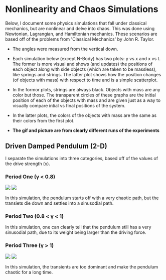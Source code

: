 # Nonlinearity and Chaos Simulations

Below, I document some physics simulations that fall under classical mechanics, but are nonlinear and delve into chaos. This was done using Newtonian, Lagrangian, and Hamiltonian mechanics. These scenarios are based off of the problems from 'Classical Mechanics' by John R. Taylor.

- The angles were measured from the vertical down.

- Each simulation below (except N-Body) has two plots: y vs x and x vs t. The former is more visual and shows (and updates) the positions of each object along with side objects (which are taken to be massless), like springs and strings. The latter plot shows how the position changes (of objects with mass) with respect to time and is a simple scatterplot.

- In the formor plots, strings are always black. Objects with mass are any color but those. The transparent circles of these graphs are the initial position of each of the objects with mass and are given just as a way to visually compare intial vs final positions of the system.

- In the latter plots, the colors of the objects with mass are the same as their colors from the first plot. 

* **The gif and picture are from clearly different runs of the experiments**

## Driven Damped Pendulum (2-D)

I separate the simulations into three categories, based off of the values of the drive strength (γ).

### Period One (γ < 0.8)

![](https://media.giphy.com/media/rqbffgLckXtmNROIeO/giphy.gif)
![](https://i.imgur.com/q78ccAQ.png)

In this simulation, the pendulum starts off with a very chaotic path, but the transiets die down and settles into a sinusodial path.  

### Period Two (0.8 < γ < 1)

In this simulation, one can clearly tell that the pendulum still has a very sinusodial path, due to its weight being larger than the driving force. 

### Period Three (γ > 1)

![](https://media.giphy.com/media/b1BmyzNBOvzX0XHIK3/giphy.gif)
![](https://i.imgur.com/MCXmkwF.png)

In this simulation, the transients are too dominant and make the pendulum chaotic for a long time.